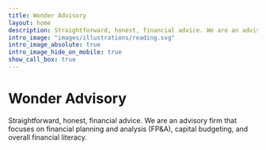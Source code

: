 ```yaml
---
title: Wonder Advisory
layout: home
description: Straightforward, honest, financial advice. We are an advisory firm that focuses on financial planning and analysis (FP&A), capital budgeting, and overall financial literacy.
intro_image: "images/illustrations/reading.svg"
intro_image_absolute: true
intro_image_hide_on_mobile: true
show_call_box: true
---
```


# Wonder Advisory

Straightforward, honest, financial advice. We are an advisory firm that focuses on financial planning and analysis (FP&A), capital budgeting, and overall financial literacy.
